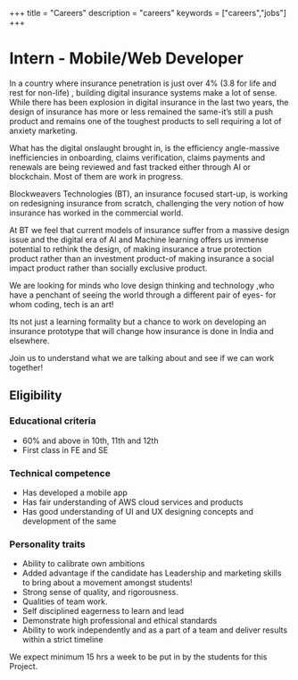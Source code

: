 +++
title = "Careers"
description = "careers"
keywords = ["careers","jobs"]
+++


# Intern - Mobile/Web Developer

In a country where insurance penetration is just over 4% (3.8 for life and rest for non-life) , building digital insurance systems make a lot of sense. While there has been explosion in digital insurance in the last two years, the design of insurance has more or less remained the same-it’s still a push product and remains one of the toughest products to sell requiring a lot of anxiety marketing.

What has the digital onslaught brought in, is the efficiency angle-massive inefficiencies in onboarding, claims verification, claims payments and renewals are being reviewed and fast tracked either through AI or blockchain. Most of them are work in progress.

Blockweavers Technologies (BT), an insurance focused start-up, is working on redesigning insurance from scratch, challenging the very notion of how insurance has worked in the commercial world. 

At BT we feel that current models of insurance suffer from a massive design issue and the digital era of AI and Machine learning offers us immense potential to rethink the design, of making insurance a true protection product rather than an investment product-of making insurance a social impact product rather than socially exclusive product.

We are looking for minds who love design thinking and technology ,who have a penchant of seeing the world through a different pair of eyes- for whom coding, tech is an art! 

Its not just a learning formality but a chance to work on developing an insurance prototype that will change how insurance is done in India and elsewhere. 

Join us to understand what we are talking about and see if we can work together!

## Eligibility 

### Educational criteria

- 60% and above in 10th, 11th and 12th
- First class in FE and SE

### Technical competence 
- Has developed a mobile app 
- Has fair understanding of AWS cloud services and products 
- Has good understanding of UI and UX designing concepts and development of the same

### Personality traits
- Ability to calibrate own ambitions
- Added advantage if the candidate has Leadership and marketing skills to bring about a movement amongst students!
- Strong sense of quality, and rigorousness.
- Qualities of team work.
- Self disciplined eagerness to learn and lead
- Demonstrate high professional and ethical standards
- Ability to work independently and as a part of a team and deliver results within a strict timeline

We expect minimum 15 hrs a week to be put in by the students for this Project.


